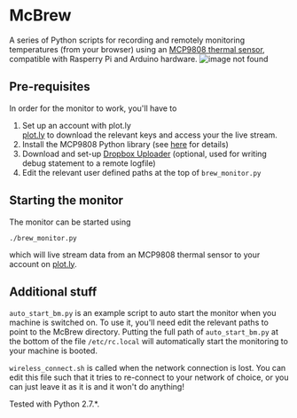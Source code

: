 # McBrew 

A series of Python scripts for recording and remotely
monitoring temperatures (from your browser) using an
[MCP9808 thermal sensor](https://learn.adafruit.com/adafruit-mcp9808-precision-i2c-temperature-sensor-guide/overview),
compatible with Rasperry Pi and Arduino hardware.
![image not found](https://user-images.githubusercontent.com/17439476/31589225-170a64f2-b1f6-11e7-8831-f844d6857640.jpg)

## Pre-requisites
In order for the monitor to work, you'll have to
1. Set up an account with plot.ly[\
plot.ly](https://plot.ly/) to download the relevant keys and access your the live stream. 
2. Install the MCP9808 Python library (see [here](https://learn.adafruit.com/mcp9808-temperature-sensor-python-library/software) for details)
3. Download and set-up [Dropbox Uploader](https://github.com/andreafabrizi/Dropbox-Uploader) (optional, used for writing debug statement to a remote logfile)
4. Edit the relevant user defined paths at the top of ```brew_monitor.py```

## Starting the monitor
The monitor can be started using 
```shell
./brew_monitor.py 
```
which will live stream data from an MCP9808 thermal sensor to your account on [plot.ly](https://plot.ly/). 


## Additional stuff
```auto_start_bm.py``` is an example script to auto start the monitor when you machine is switched on. To use it, you'll need edit the relevant paths to point to the McBrew directory. Putting the full path of ```auto_start_bm.py```
at the bottom of the file ```/etc/rc.local``` will automatically
start the monitoring to your machine is booted.

```wireless_connect.sh``` is called when the network connection is
lost. You can edit this file such that it tries to re-connect to
your network of choice, or you can just leave it as it is and it
won't do anything!

Tested with Python 2.7.*. 

